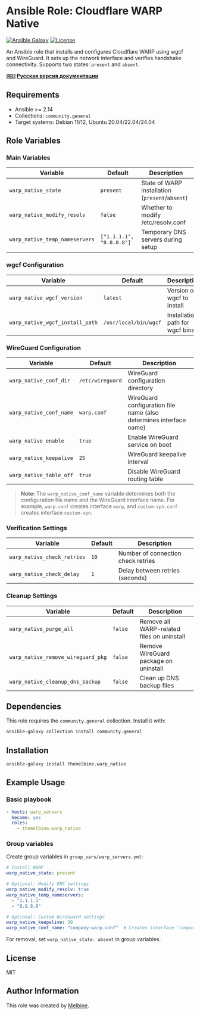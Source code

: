 # Ansible Role: Cloudflare WARP Native

[![Ansible Galaxy](https://img.shields.io/badge/ansible--galaxy-themelbine.warp__native-blue.svg)](https://galaxy.ansible.com/themelbine/warp_native)
[![License](https://img.shields.io/badge/license-MIT-brightgreen.svg)](LICENSE)

An Ansible role that installs and configures Cloudflare WARP using wgcf and WireGuard. It sets up the network interface and verifies handshake connectivity. Supports two states: `present` and `absent`.

**🇷🇺 [Русская версия документации](README_ru.md)**

## Requirements

- Ansible >= 2.14
- Collections: `community.general`
- Target systems: Debian 11/12, Ubuntu 20.04/22.04/24.04

## Role Variables

### Main Variables

| Variable | Default | Description |
|----------|---------|-------------|
| `warp_native_state` | `present` | State of WARP installation (`present`/`absent`) |
| `warp_native_modify_resolv` | `false` | Whether to modify /etc/resolv.conf |
| `warp_native_temp_nameservers` | `["1.1.1.1", "8.8.8.8"]` | Temporary DNS servers during setup |

### wgcf Configuration

| Variable | Default | Description |
|----------|---------|-------------|
| `warp_native_wgcf_version` | `latest` | Version of wgcf to install |
| `warp_native_wgcf_install_path` | `/usr/local/bin/wgcf` | Installation path for wgcf binary |

### WireGuard Configuration

| Variable | Default | Description |
|----------|---------|-------------|
| `warp_native_conf_dir` | `/etc/wireguard` | WireGuard configuration directory |
| `warp_native_conf_name` | `warp.conf` | WireGuard configuration file name (also determines interface name) |
| `warp_native_enable` | `true` | Enable WireGuard service on boot |
| `warp_native_keepalive` | `25` | WireGuard keepalive interval |
| `warp_native_table_off` | `true` | Disable WireGuard routing table |

> **Note:** The `warp_native_conf_name` variable determines both the configuration file name and the WireGuard interface name. For example, `warp.conf` creates interface `warp`, and `custom-vpn.conf` creates interface `custom-vpn`.

### Verification Settings

| Variable | Default | Description |
|----------|---------|-------------|
| `warp_native_check_retries` | `10` | Number of connection check retries |
| `warp_native_check_delay` | `1` | Delay between retries (seconds) |

### Cleanup Settings

| Variable | Default | Description |
|----------|---------|-------------|
| `warp_native_purge_all` | `false` | Remove all WARP-related files on uninstall |
| `warp_native_remove_wireguard_pkg` | `false` | Remove WireGuard package on uninstall |
| `warp_native_cleanup_dns_backup` | `false` | Clean up DNS backup files |

## Dependencies

This role requires the `community.general` collection. Install it with:

```bash
ansible-galaxy collection install community.general
```

## Installation

```bash
ansible-galaxy install themelbine.warp_native
```

## Example Usage

### Basic playbook

```yaml
- hosts: warp_servers
  become: yes
  roles:
    - themelbine.warp_native
```

### Group variables

Create group variables in `group_vars/warp_servers.yml`:

```yaml
# Install WARP
warp_native_state: present

# Optional: Modify DNS settings
warp_native_modify_resolv: true
warp_native_temp_nameservers:
  - "1.1.1.1"
  - "8.8.8.8"

# Optional: Custom WireGuard settings
warp_native_keepalive: 30
warp_native_conf_name: "company-warp.conf"  # Creates interface 'company-warp'
```

For removal, set `warp_native_state: absent` in group variables.

## License

MIT

## Author Information

This role was created by [Melbine](https://github.com/themelbine).
